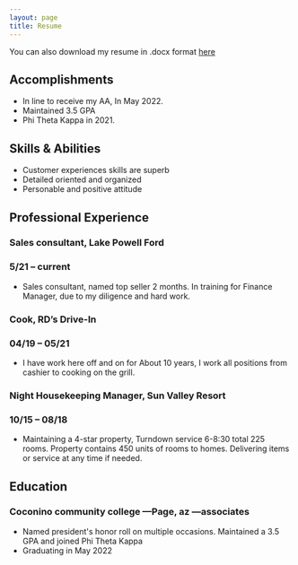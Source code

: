 ```yaml
---
layout: page
title: Resume
---
```


You can also download my resume in .docx format [here](https://haileijoe.com/resume.docx)

## Accomplishments

- In line to receive my AA, In May 2022.
- Maintained 3.5 GPA 
- Phi Theta Kappa in 2021.

## Skills & Abilities

- Customer experiences skills are superb
- Detailed oriented and organized
- Personable and positive attitude

## Professional Experience

### Sales consultant, Lake Powell Ford

### 5/21 – current

- Sales consultant, named top seller 2 months. In training for Finance Manager, due to my diligence and hard work.

### Cook, RD’s Drive-In

### 04/19 – 05/21

- I have work here off and on for About 10 years, I work all positions from cashier to cooking on the grill.

### Night Housekeeping Manager, Sun Valley Resort

### 10/15 – 08/18

- Maintaining a 4-star property, Turndown service 6-8:30 total 225 rooms. Property contains 450 units of rooms to homes. Delivering items or service at any time if needed.

## Education

### Coconino community college —Page, az —associates

- Named president's honor roll on multiple occasions. Maintained a 3.5 GPA and joined Phi Theta Kappa
- Graduating in May 2022
